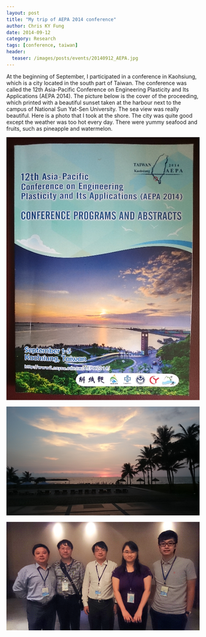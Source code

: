 ```yaml
---
layout: post
title: "My trip of AEPA 2014 conference"
author: Chris KY Fung
date: 2014-09-12
category: Research
tags: [conference, taiwan]
header:
  teaser: /images/posts/events/20140912_AEPA.jpg
---
```


At the beginning of September, I participated in a conference in Kaohsiung, which is a city located in the south part of Taiwan. The conference was called the 12th Asia-Pacific Conference on Engineering Plasticity and Its Applications (AEPA 2014). The picture below is the cover of the proceeding, which printed with a beautiful sunset taken at the harbour next to the campus of National Sun Yat-Sen University. The sea view was really beautiful. Here is a photo that I took at the shore. The city was quite good except the weather was too hot every day. There were yummy seafood and fruits, such as pineapple and watermelon.

<!--more-->

![AEPA 2014 conference](/images/posts/events/20140912_AEPA.jpg)

![Sunset at the harbour next to the campus of National Sun Yat-Sen University](/images/posts/events/20140902_181800_seaview.jpg)

![Team Photo](/images/posts/events/2014_APEA_team_photo.jpg)